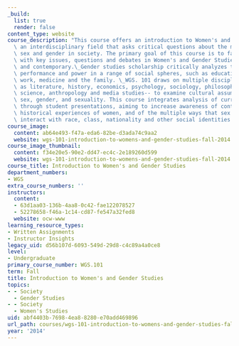 ```yaml
---
_build:
  list: true
  render: false
content_type: website
course_description: "This course offers an introduction to Women's and Gender Studies,\
  \ an interdisciplinary field that asks critical questions about the meanings of\
  \ sex and gender in society. The primary goal of this course is to familiarize students\
  \ with key issues, questions and debates in Women's and Gender Studies, both historical\
  \ and contemporary.\_Gender studies scholarship critically analyzes themes of gendered\
  \ performance and power in a range of social spheres, such as education, law, culture,\
  \ work, medicine and the family. \_WGS. 101 draws on multiple disciplines--such\
  \ as literature, history, economics, psychology, sociology, philosophy, political\
  \ science, anthropology and media studies-- to examine cultural assumptions about\
  \ sex, gender, and sexuality. This course integrates analysis of current events\
  \ through student presentations, aiming to increase awareness of contemporary and\
  \ historical experiences of women, and of the multiple ways that sex and gender\
  \ interact with race, class, nationality and other social identities.\n"
course_image:
  content: ab64e493-f47a-eda6-82be-d3ada74c9aa2
  website: wgs-101-introduction-to-womens-and-gender-studies-fall-2014
course_image_thumbnail:
  content: f34e20e5-90e2-dd47-ec4c-2e189260d599
  website: wgs-101-introduction-to-womens-and-gender-studies-fall-2014
course_title: Introduction to Women's and Gender Studies
department_numbers:
- WGS
extra_course_numbers: ''
instructors:
  content:
  - 63d1aa03-136b-4aa8-0c42-fae122078527
  - 52278658-f46a-1c14-cd87-fe547a32fed8
  website: ocw-www
learning_resource_types:
- Written Assignments
- Instructor Insights
legacy_uid: d56b107d-6093-549d-29d8-c4c89a4a0ce8
level:
- Undergraduate
primary_course_number: WGS.101
term: Fall
title: Introduction to Women's and Gender Studies
topics:
- - Society
  - Gender Studies
- - Society
  - Women's Studies
uid: abf4403b-7698-4ea8-8280-e70add469896
url_path: courses/wgs-101-introduction-to-womens-and-gender-studies-fall-2014
year: '2014'
---
```

